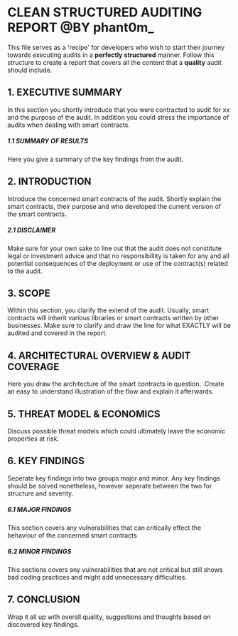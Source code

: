 # CLEAN STRUCTURED AUDITING REPORT @BY phant0m_
This file serves as a 'recipe' for developers who wish to start their journey towards executing audits in a <b>perfectly structured</b> manner.
Follow this structure to create a report that covers all the content that a <b>quality</b> audit should include.

## 1. EXECUTIVE SUMMARY
In this section you shortly introduce that you were contracted to audit for xx and the purpose of the audit. 
In addition you could stress the importance of audits when dealing with smart contracts.


##### 1.1 SUMMARY OF RESULTS
Here you give a summary of the key findings from the audit. 


## 2. INTRODUCTION
Introduce the concerned smart contracts of the audit.
Shortly explain the smart contracts, their purpose and who developed the current version of the smart contracts.

##### 2.1 DISCLAIMER
Make sure for your own sake to line out that the audit does not constitute legal or investment advice and that no responsibillity is taken for any and all potential consequences of the deployment or use of the contract(s) related to the audit.


## 3. SCOPE
Within this section, you clarify the extend of the audit. Usually, smart contracts will inherit various libraries or smart contracts written by other businesses. 
Make sure to clarify and draw the line for what EXACTLY will be audited and covered in the report. 


## 4. ARCHITECTURAL OVERVIEW & AUDIT COVERAGE
Here you draw the architecture of the smart contracts in question.  Create an easy to understand illustration of the flow and explain it afterwards. 


## 5. THREAT MODEL & ECONOMICS 
Discuss possible threat models which could ultimately leave the economic properties at risk. 


## 6. KEY FINDINGS
Seperate key findings into two groups major and minor. 
Any key findings should be solved nonetheless, however seperate between the two for structure and severity.

##### 6.1 MAJOR FINDINGS
This section covers any vulnerabilities that can critically effect the behaviour of the concerned smart contracts

##### 6.2 MINOR FINDINGS
This sections covers any vulnerabilities that are not critical but still shows bad coding practices and might add unnecessary difficulties.


## 7. CONCLUSION
Wrap it all up with overall quality, suggestions and thoughts based on discovered key findings. 



